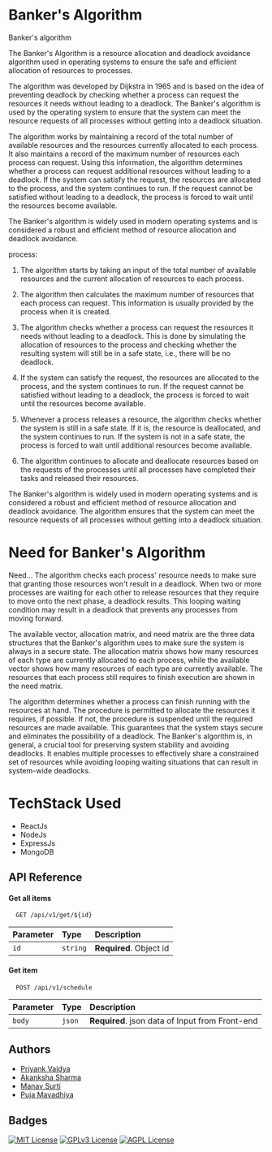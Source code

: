 
# Banker's Algorithm

Banker's algorithm 

The Banker's Algorithm is a resource allocation and deadlock avoidance algorithm used in operating systems to ensure the safe and efficient allocation of resources to processes.

The algorithm was developed by Dijkstra in 1965 and is based on the idea of preventing deadlock by checking whether a process can request the resources it needs without leading to a deadlock. The Banker's algorithm is used by the operating system to ensure that the system can meet the resource requests of all processes without getting into a deadlock situation.

The algorithm works by maintaining a record of the total number of available resources and the resources currently allocated to each process. It also maintains a record of the maximum number of resources each process can request. Using this information, the algorithm determines whether a process can request additional resources without leading to a deadlock. If the system can satisfy the request, the resources are allocated to the process, and the system continues to run. If the request cannot be satisfied without leading to a deadlock, the process is forced to wait until the resources become available.

The Banker's algorithm is widely used in modern operating systems and is considered a robust and efficient method of resource allocation and deadlock avoidance.



process:

1) The algorithm starts by taking an input of the total number of available resources and the current allocation of resources to each process.

2) The algorithm then calculates the maximum number of resources that each process can request. This information is usually provided by the process when it is created.

3) The algorithm checks whether a process can request the resources it needs without leading to a deadlock. This is done by simulating the allocation of resources to the process and checking whether the resulting system will still be in a safe state, i.e., there will be no deadlock.

4) If the system can satisfy the request, the resources are allocated to the process, and the system continues to run. If the request cannot be satisfied without leading to a deadlock, the process is forced to wait until the resources become available.

5) Whenever a process releases a resource, the algorithm checks whether the system is still in a safe state. If it is, the resource is deallocated, and the system continues to run. If the system is not in a safe state, the process is forced to wait until additional resources become available.

6) The algorithm continues to allocate and deallocate resources based on the requests of the processes until all processes have completed their tasks and released their resources.

The Banker's algorithm is widely used in modern operating systems and is considered a robust and efficient method of resource allocation and deadlock avoidance. The algorithm ensures that the system can meet the resource requests of all processes without getting into a deadlock situation.


# Need for Banker's Algorithm

Need...
The algorithm checks each process' resource needs to make sure that granting those resources won't result in a deadlock. When two or more processes are waiting for each other to release resources that they require to move onto the next phase, a deadlock results. This looping waiting condition may result in a deadlock that prevents any processes from moving forward.

The available vector, allocation matrix, and need matrix are the three data structures that the Banker's algorithm uses to make sure the system is always in a secure state. The allocation matrix shows how many resources of each type are currently allocated to each process, while the available vector shows how many resources of each type are currently available. The resources that each process still requires to finish execution are shown in the need matrix.

The algorithm determines whether a process can finish running with the resources at hand. The procedure is permitted to allocate the resources it requires, if possible. If not, the procedure is suspended until the required resources are made available. This guarantees that the system stays secure and eliminates the possibility of a deadlock.
The Banker's algorithm is, in general, a crucial tool for preserving system stability and avoiding deadlocks. It enables multiple processes to effectively share a constrained set of resources while avoiding looping waiting situations that can result in system-wide deadlocks.

# TechStack Used
- ReactJs
- NodeJs
- ExpressJs
- MongoDB
## API Reference

#### Get all items

```http
  GET /api/v1/get/${id}
```

| Parameter | Type     | Description                |
| :-------- | :------- | :------------------------- |
| `id`      | `string` | **Required**. Object id |

#### Get item

```http
  POST /api/v1/schedule
```

| Parameter | Type     | Description                       |
| :-------- | :------- | :-------------------------------- |
| `body`      | `json` | **Required**. json data of Input from Front-end |



## Authors

- [Priyank Vaidya](https://www.github.com/octokatherine)
- [Akanksha Sharma](https://github.com/akankshaaa8)
- [Manav Surti](https://github.com/infosecmanav)
- [Puja Mavadhiya](https://github.com/pujamavadhiya)


## Badges


[![MIT License](https://img.shields.io/badge/License-MIT-green.svg)](https://choosealicense.com/licenses/mit/)
[![GPLv3 License](https://img.shields.io/badge/License-GPL%20v3-yellow.svg)](https://opensource.org/licenses/)
[![AGPL License](https://img.shields.io/badge/license-AGPL-blue.svg)](http://www.gnu.org/licenses/agpl-3.0)


